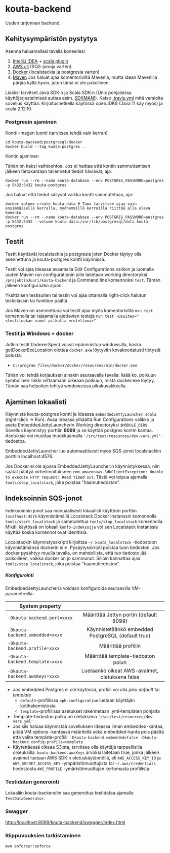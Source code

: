 # kouta-backend

Uuden tarjonnan backend.

## Kehitysympäristön pystytys

Asenna haluamallasi tavalla koneellesi 
1. [IntelliJ IDEA](https://www.jetbrains.com/idea/) + [scala plugin](https://plugins.jetbrains.com/plugin/1347-scala)
2. [AWS cli](https://aws.amazon.com/cli/) (SQS-jonoja varten)
3. [Docker](https://www.docker.com/get-started) (localstackia ja postgresia varten)
4. [Maven](https://maven.apache.org/) Jos haluat ajaa komentoriviltä Mavenia, 
mutta idean Mavenilla pärjää kyllä hyvin, joten tämä ei ole pakollinen

Lisäksi tarvitset Java SDK:n ja Scala SDK:n (Unix pohjaisissa käyttöjärjestelmissä auttaa esim. [SDKMAN!](https://sdkman.io/)). Katso [.travis.yml](.travis.yml) mitä versioita sovellus käyttää. 
Kirjoitushetkellä käytössä openJDK8 (Java 11 käy myös) ja scala 2.12.10. 

### Postgresin ajaminen

Kontti-imagen luonti (tarvitsee tehdä vain kerran)

``` shell
cd kouta-backend/postgresql/docker
docker build --tag kouta-postgres .
```

Kontin ajaminen

Tähän on kaksi vaihtoehtoa. Jos ei haittaa että kontin sammuttamisen jälkeen 
tietokantaan tallennetut tiedot häviävät, aja:

``` shell
docker run --rm --name kouta-database --env POSTGRES_PASSWORD=postgres -p 5432:5432 kouta-postgres
```

Jos haluat että tiedot säilyvät vaikka kontti sammutetaan, aja:

``` shell
docker volume create kouta-data # Tämä tarvitsee ajaa vain ensimmäisellä kerralla, myöhemmillä kerroilla riittää alla oleva komento
docker run --rm --name kouta-database --env POSTGRES_PASSWORD=postgres -p 5432:5432 --volume kouta-data:/var/lib/postgresql/data kouta-postgres
```

## Testit

Testit käyttävät localstackia ja postgresia joten Docker täytyy olla asennettuna 
ja kouta-postgres kontti käynnissä.

Testit voi ajaa ideassa avaamalla Edit Configurations valikon ja luomalla uuden Maven run configurationin jolle 
laitetaan working directoryksi `/projektinJuuri/kouta-backend` ja Command line komennoksi `test`. Tämän jälkeen konfiguraatio ajoon.

Yksittäisen testisuiten tai testin voi ajaa ottamalla right-click halutun testiclassin tai funktion päältä. 

Jos Maven on asennettuna voi testit ajaa myös komentoriviltä `mvn test` komennolla tai rajaamalla ajettavien testejä
`mvn test -Dsuites="<testiluokan nimet pilkulla erotettuna>"`

### Testit ja Windows + docker

Jotkin testit (IndexerSpec) voivat epäonnistua windowsilla, koska getDockerExeLocation olettaa `docker.exe` löytyvän kovakoodatusti tietystä polusta:

- `C:/program files/docker/docker/resources/bin/docker.exe`

Tähän voi tehdä korjauksen ainakin seuraavalla tavalla: lisää ko. polkuun symbolinen linkki viittaamaan oikeaan polkuun, mistä docker.exe löytyy. Tämän saa helpoiten tehtyä windowsissa pikakuvakkeella.

## Ajaminen lokaalisti

Käynnistä kouta-postgres kontti ja Ideassa ```embeddedJettyLauncher.scala``` (right-click -> Run). 
Avaa Ideassa ylhäältä Run Configurations valikko ja aseta EmbeddedJettyLauncherin Working directoryksi `$MODULE_DIR$`. Sovellus
käynnistyy porttiin **8099** ja se käyttää postgres kontin kantaa. Asetuksia voi muuttaa muokkaamalla
```'/src/test/resources/dev-vars.yml'```-tiedostoa.

EmbeddedJettyLauncher luo automaattisesti myös SQS-jonot localstackiin porttiin localhost:4576.

Jos Docker ei ole ajossa EmbeddedJettyLauncher:n käynnistyksessä, niin saatat päätyä virheilmoitukseen
```com.amazonaws.SdkClientException: Unable to execute HTTP request: Read timed out```. 
Tästä voi toipua ajamalla `tools/stop_localstack`, joka poistaa "haamutiedoston".

## Indeksoinnin SQS-jonot

Indeksoinnin jonot saa manuaalisesti lokaalisti käyttöön porttiin `localhost:4576` käynnistämällä
Localstack Docker instanssin komennolla `tools/start_localstack` ja sammutettua
`tools/stop_localstack` komennolla. Mikäli käytössä on lokaali `konfo-indeksoija` voi sen
Localstack instanssia käyttää koska komennot ovat identtisiä.

Localstackin käynnistysskripti kirjoittaa `~/.kouta_localstack` -tiedostoon käynnistämänsä dockerin id:n.
Pysäytysskripti poistaa tuon tiedoston. Jos docker pysähtyy muulla tavalla, on mahdollista, että tuo tiedosto
jää paikoilleen, vaikka docker on jo sammunut. Silloin kannattaa ajaa `tools/stop_localstack`, joka poistaa "haamutiedoston".

##### Konfigurointi

EmbeddedJettyLauncheria voidaan konfiguroida seuraavilla VM-parametreilla:
 
| System property                     |                                                    |
| ----------------------------------- |:--------------------------------------------------:| 
| ```-Dkouta-backend.port=xxxx```     | Määrittää Jettyn portin (default 8099)             | 
| ```-Dkouta-backend.embedded=xxxx``` | Käynnistetäänkö embedded PostgreSQL (default true) |
| ```-Dkouta-backend.profile=xxxx```  | Määrittää profiilin                                | 
| ```-Dkouta-backend.template=xxxx``` | Määrittää template-tiedoston polun                 |
| ```-Dkouta-backend.awsKeys=xxxx```  | Luetaanko oikeat AWS-avaimet, oletuksena false     |

* Jos embedded Postgres ei ole käytössä, profiili voi olla joko *default* tai *template*
    * ```default```-profiilissa ```oph-configuration``` luetaan käyttäjän kotihakemistosta
    * ```template```-profiilissa asetukset rakennetaan .yml-templaten pohjalta
* Template-tiedoston polku on oletuksena ```'/src/test/resources/dev-vars.yml'``` 
* Jos siis haluaa käynnistää sovelluksen Ideassa ilman embedded-kantaa, pitää VM options -kentässä
  määritellä sekä embedded-kanta pois päältä että valita template-profiili:
  `-Dkouta-backend.embedded=false -Dkouta-backend.config-profile=template`
* Käytettäessä oikeaa S3:sta, tarvitsee olla käyttäjä tarpeellisilla oikeuksilla.
  `kouta-backend.awsKeys` arvoksi laitetaan true, jonka jälkeen avaimet luetaan AWS SDK:n oletuskäytännöllä,
  eli `AWS_ACCESS_KEY_ID` ja `AWS_SECRET_ACCESS_KEY` -ympäristömuuttujista tai `~/.aws/credentials` tiedostosta
  `AWS_PROFILE` -ymäristömuuttujan kertomasta profiilista.

### Testidatan generointi

Lokaaliin kouta-backendiin saa generoitua testidataa ajamalla ```TestDataGenerator```.

### Swagger

[http://localhost:8099/kouta-backend/swagger/index.html](http://localhost:8099/kouta-backend/swagger/index.html)

### Riippuvuuksien tarkistaminen

```mvn enforcer:enforce```
